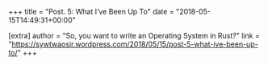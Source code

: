 +++
title = "Post. 5: What I’ve Been Up To"
date = "2018-05-15T14:49:31+00:00"

[extra]
author = "So, you want to write an Operating System in Rust?"
link = "https://sywtwaosir.wordpress.com/2018/05/15/post-5-what-ive-been-up-to/"
+++
